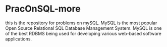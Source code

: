 # PracOnSQL-more
this is the repository for problems on mySQL.
MySQL is the most popular Open Source Relational SQL Database Management System. 
MySQL is one of the best RDBMS being used for developing various web-based software applications.
